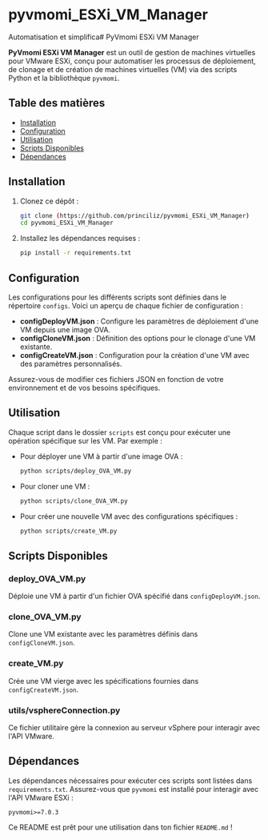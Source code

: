# pyvmomi_ESXi_VM_Manager
Automatisation et simplifica# PyVmomi ESXi VM Manager

**PyVmomi ESXi VM Manager** est un outil de gestion de machines virtuelles pour VMware ESXi, conçu pour automatiser les processus de déploiement, de clonage et de création de machines virtuelles (VM) via des scripts Python et la bibliothèque `pyvmomi`.

## Table des matières

- [Installation](#installation)
- [Configuration](#configuration)
- [Utilisation](#utilisation)
- [Scripts Disponibles](#scripts-disponibles)
- [Dépendances](#dépendances)
  
## Installation

1. Clonez ce dépôt :
   ```bash
   git clone (https://github.com/princiliz/pyvmomi_ESXi_VM_Manager)
   cd pyvmomi_ESXi_VM_Manager

2. Installez les dépendances requises :
   ```bash
   pip install -r requirements.txt
   ```

## Configuration

Les configurations pour les différents scripts sont définies dans le répertoire `configs`. Voici un aperçu de chaque fichier de configuration :

- **configDeployVM.json** : Configure les paramètres de déploiement d'une VM depuis une image OVA.
- **configCloneVM.json** : Définition des options pour le clonage d'une VM existante.
- **configCreateVM.json** : Configuration pour la création d'une VM avec des paramètres personnalisés.

Assurez-vous de modifier ces fichiers JSON en fonction de votre environnement et de vos besoins spécifiques.

## Utilisation

Chaque script dans le dossier `scripts` est conçu pour exécuter une opération spécifique sur les VM. Par exemple :

- Pour déployer une VM à partir d'une image OVA :
  ```bash
  python scripts/deploy_OVA_VM.py
  ```
- Pour cloner une VM :
  ```bash
  python scripts/clone_OVA_VM.py
  ```
- Pour créer une nouvelle VM avec des configurations spécifiques :
  ```bash
  python scripts/create_VM.py
  ```

## Scripts Disponibles

### deploy_OVA_VM.py
Déploie une VM à partir d'un fichier OVA spécifié dans `configDeployVM.json`.

### clone_OVA_VM.py
Clone une VM existante avec les paramètres définis dans `configCloneVM.json`.

### create_VM.py
Crée une VM vierge avec les spécifications fournies dans `configCreateVM.json`.

### utils/vsphereConnection.py
Ce fichier utilitaire gère la connexion au serveur vSphere pour interagir avec l'API VMware.

## Dépendances

Les dépendances nécessaires pour exécuter ces scripts sont listées dans `requirements.txt`. Assurez-vous que `pyvmomi` est installé pour interagir avec l'API VMware ESXi :

```text
pyvmomi>=7.0.3

```

Ce README est prêt pour une utilisation dans ton fichier `README.md` !
